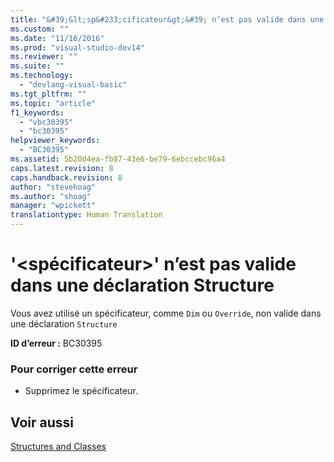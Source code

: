 ```yaml
---
title: "&#39;&lt;sp&#233;cificateur&gt;&#39; n’est pas valide dans une d&#233;claration Structure | Microsoft Docs"
ms.custom: ""
ms.date: "11/16/2016"
ms.prod: "visual-studio-dev14"
ms.reviewer: ""
ms.suite: ""
ms.technology: 
  - "devlang-visual-basic"
ms.tgt_pltfrm: ""
ms.topic: "article"
f1_keywords: 
  - "vbc30395"
  - "bc30395"
helpviewer_keywords: 
  - "BC30395"
ms.assetid: 5b20d4ea-fb87-43e6-be79-6ebccebc96a4
caps.latest.revision: 8
caps.handback.revision: 8
author: "stevehoag"
ms.author: "shoag"
manager: "wpickett"
translationtype: Human Translation
---
```

# &#39;&lt;sp&#233;cificateur&gt;&#39; n’est pas valide dans une d&#233;claration Structure
Vous avez utilisé un spécificateur, comme `Dim` ou `Override`, non valide dans une déclaration `Structure`  
  
 **ID d’erreur :** BC30395  
  
### Pour corriger cette erreur  
  
-   Supprimez le spécificateur.  
  
## Voir aussi  
 [Structures and Classes](../../visual-basic/programming-guide/language-features/data-types/structures-and-classes.md)